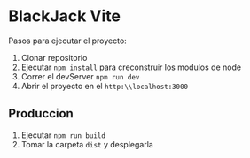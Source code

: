 # BlackJack Vite

Pasos para ejecutar el proyecto:

1. Clonar repositorio
2. Ejecutar ``npm install`` para creconstruir los modulos de node
3. Correr el devServer ``npm run dev``
4. Abrir el proyecto en el ``http:\\localhost:3000``

## Produccion

1. Ejecutar ``npm run build``
2. Tomar la carpeta ``dist`` y desplegarla